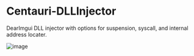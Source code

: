 # Centauri-DLLInjector
DearImgui DLL injector with options for suspension, syscall, and internal address locater. 

![image](https://github.com/user-attachments/assets/87484ba5-20d4-4c92-bad8-0d8cfe9ac95e)
